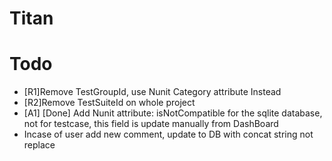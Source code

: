 # Titan
# Todo
- [R1]Remove TestGroupId, use Nunit Category attribute Instead
- [R2]Remove TestSuiteId on whole project
- [A1] [Done] Add Nunit attribute: isNotCompatible for the sqlite database, not for testcase, this field is update manually from DashBoard
- Incase of user add new comment, update to DB with concat string not replace